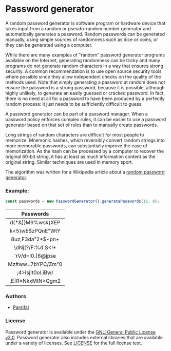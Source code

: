 # Password generator

A random password generator is software program or hardware device that takes input from a random or pseudo-random number generator and automatically generates a password. Random passwords can be generated manually, using simple sources of randomness such as dice or coins, or they can be generated using a computer.

While there are many examples of "random" password generator programs available on the Internet, generating randomness can be tricky and many programs do not generate random characters in a way that ensures strong security. A common recommendation is to use open source security tools where possible since they allow independent checks on the quality of the methods used. Note that simply generating a password at random does not ensure the password is a strong password, because it is possible, although highly unlikely, to generate an easily guessed or cracked password. In fact, there is no need at all for a password to have been produced by a perfectly random process: it just needs to be sufficiently difficult to guess.

A password generator can be part of a password manager. When a password policy enforces complex rules, it can be easier to use a password generator based on that set of rules than to manually create passwords.

Long strings of random characters are difficult for most people to memorize. Mnemonic hashes, which reversibly convert random strings into more memorable passwords, can substantially improve the ease of memorization. As the hash can be processed by a computer to recover the original 60-bit string, it has at least as much information content as the original string. Similar techniques are used in memory sport.

The algorithm was written for a Wikipedia article about a [random password generator](https://en.wikipedia.org/wiki/Random_password_generator).

### Example:

```ts
const passwords = new PasswordGenerator().generatePasswords(16, 8);
```

|     Passwords     |
| :---------------: |
| d(\*&]}M9%wsk}XEP |
| k<5}wE$zPQnE"WtY  |
| 8uz,F3da"2\*$~pn+ |
| \dNj(?/F:%d`S<!\* |
| 'rV/d=!0.[6@jpse  |
| Mz#ww=7bYPC/Zm"0  |
| ;4>IsjIt0oI.iBw/  |
| ,E]R=NkxMtN>Qgm2  |

### Authors

- [Parsifal](https://github.com/Parsifal)

### License

Password generator is available under the [GNU General Public License v3.0](LICENSE). Password generator also includes external libraries that are available under a variety of licenses. See [LICENSE](LICENSE) for the full license text.
